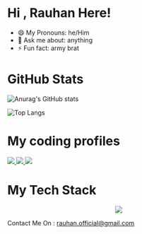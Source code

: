 # Hi , Rauhan Here! 

- 😄 My Pronouns: he/Him
- 💬 Ask me about: anything
- ⚡ Fun fact: army brat
 
# GitHub Stats

![Anurag's GitHub stats](https://github-readme-stats.vercel.app/api?username=TOR50&show_icons=true&theme=radical)

![Top Langs](https://github-readme-stats.vercel.app/api/top-langs/?username=TOR50&layout=compact)


# My coding profiles

<a href="https://hackerrank.com/rauhan.official@gmail.com">
<img src="https://img.shields.io/badge/-Hackerrank-2EC866?style=for-the-badge&logo=HackerRank&logoColor=white">
</a>
<a href="https://leetcode.com/Rauhan_roy">
<img src="https://img.shields.io/badge/-LeetCode-FFA116?style=for-the-badge&logo=LeetCode&logoColor=black">
</a>

<a href="https://www.hackerearth.com/@rauhan">
<img src="https://img.shields.io/badge/HackerEarth-%232C3454.svg?&style=for-the-badge&logo=HackerEarth&logoColor=Blue">
</a>

# My Tech Stack
<p align="center">
  <a href="https://skillicons.dev">
    <img src="https://skillicons.dev/icons?i=git,c,cpp,discord,vscode,html,css,js,python" />
  </a>
</p>

Contact Me On : [rauhan.official@gmail.com](mailto:rauhan.official@gmail.com)

